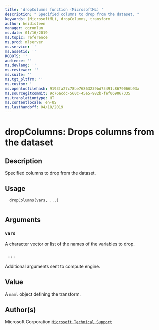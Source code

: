 ```yaml
---
title: 'dropColumns function (MicrosoftML) '
description: " Specified columns to drop from the dataset. "
keywords: (MicrosoftML), dropColumns, transform
author: heidisteen
manager: cgronlun
ms.date: 01/16/2019
ms.topic: reference
ms.prod: mlserver
ms.service: ''
ms.assetid: ''
ROBOTS: ''
audience: ''
ms.devlang: ''
ms.reviewer: ''
ms.suite: ''
ms.tgt_pltfrm: ''
ms.custom: ''
ms.openlocfilehash: 9193fa27c78be76863239bd75491c8679066b93a
ms.sourcegitcommit: 9c76acdc-560c-45e5-982b-fef069067335
ms.translationtype: HT
ms.contentlocale: en-US
ms.lasthandoff: 04/18/2019
---
```

 # <a name="dropcolumns-drops-columns-from-the-dataset"></a>dropColumns: Drops columns from the dataset 
 ## <a name="description"></a>Description
 
Specified columns to drop from the dataset.
 
 
 ## <a name="usage"></a>Usage

```   
  dropColumns(vars, ...)
 
```
 
 ## <a name="arguments"></a>Arguments

   
  
 ### `vars`
 A character vector or list of the names of the variables to drop. 
  
  
  
 ### ` ...`
 Additional arguments sent to compute engine. 
  
 
 
 ## <a name="value"></a>Value
 
A `maml` object defining the transform.
 
 ## <a name="authors"></a>Author(s)
 
Microsoft Corporation [`Microsoft Technical Support`](https://go.microsoft.com/fwlink/?LinkID=698556&clcid=0x409)

 
 
 
 
